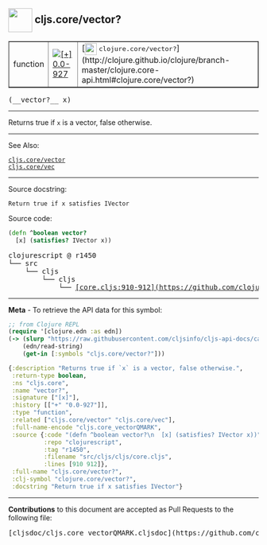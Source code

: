 ## <img width="48px" valign="middle" src="http://i.imgur.com/Hi20huC.png"> cljs.core/vector?

 <table border="1">
<tr>

<td>function</td>
<td><a href="https://github.com/cljsinfo/cljs-api-docs/tree/0.0-927"><img valign="middle" alt="[+] 0.0-927" src="https://img.shields.io/badge/+-0.0--927-lightgrey.svg"></a> </td>
<td>
[<img height="24px" valign="middle" src="http://i.imgur.com/1GjPKvB.png"> <samp>clojure.core/vector?</samp>](http://clojure.github.io/clojure/branch-master/clojure.core-api.html#clojure.core/vector?)
</td>
</tr>
</table>

 <samp>
(__vector?__ x)<br>
</samp>

---

Returns true if `x` is a vector, false otherwise.

---


See Also:

[`cljs.core/vector`](cljs.core_vector.md)<br>
[`cljs.core/vec`](cljs.core_vec.md)<br>

---

Source docstring:

```
Return true if x satisfies IVector
```

Source code:

```clj
(defn ^boolean vector?
  [x] (satisfies? IVector x))
```

 <pre>
clojurescript @ r1450
└── src
    └── cljs
        └── cljs
            └── <ins>[core.cljs:910-912](https://github.com/clojure/clojurescript/blob/r1450/src/cljs/cljs/core.cljs#L910-L912)</ins>
</pre>


---

__Meta__ - To retrieve the API data for this symbol:

```clj
;; from Clojure REPL
(require '[clojure.edn :as edn])
(-> (slurp "https://raw.githubusercontent.com/cljsinfo/cljs-api-docs/catalog/cljs-api.edn")
    (edn/read-string)
    (get-in [:symbols "cljs.core/vector?"]))
```

```clj
{:description "Returns true if `x` is a vector, false otherwise.",
 :return-type boolean,
 :ns "cljs.core",
 :name "vector?",
 :signature ["[x]"],
 :history [["+" "0.0-927"]],
 :type "function",
 :related ["cljs.core/vector" "cljs.core/vec"],
 :full-name-encode "cljs.core_vectorQMARK",
 :source {:code "(defn ^boolean vector?\n  [x] (satisfies? IVector x))",
          :repo "clojurescript",
          :tag "r1450",
          :filename "src/cljs/cljs/core.cljs",
          :lines [910 912]},
 :full-name "cljs.core/vector?",
 :clj-symbol "clojure.core/vector?",
 :docstring "Return true if x satisfies IVector"}

```

---

__Contributions__ to this document are accepted as Pull Requests to the following file:

 <pre>
[cljsdoc/cljs.core_vectorQMARK.cljsdoc](https://github.com/cljsinfo/cljs-api-docs/blob/master/cljsdoc/cljs.core_vectorQMARK.cljsdoc)
</pre>

